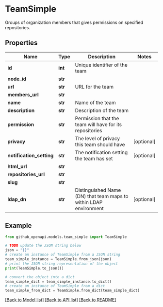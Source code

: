 # TeamSimple

Groups of organization members that gives permissions on specified repositories.

## Properties

Name | Type | Description | Notes
------------ | ------------- | ------------- | -------------
**id** | **int** | Unique identifier of the team | 
**node_id** | **str** |  | 
**url** | **str** | URL for the team | 
**members_url** | **str** |  | 
**name** | **str** | Name of the team | 
**description** | **str** | Description of the team | 
**permission** | **str** | Permission that the team will have for its repositories | 
**privacy** | **str** | The level of privacy this team should have | [optional] 
**notification_setting** | **str** | The notification setting the team has set | [optional] 
**html_url** | **str** |  | 
**repositories_url** | **str** |  | 
**slug** | **str** |  | 
**ldap_dn** | **str** | Distinguished Name (DN) that team maps to within LDAP environment | [optional] 

## Example

```python
from github_openapi.models.team_simple import TeamSimple

# TODO update the JSON string below
json = "{}"
# create an instance of TeamSimple from a JSON string
team_simple_instance = TeamSimple.from_json(json)
# print the JSON string representation of the object
print(TeamSimple.to_json())

# convert the object into a dict
team_simple_dict = team_simple_instance.to_dict()
# create an instance of TeamSimple from a dict
team_simple_from_dict = TeamSimple.from_dict(team_simple_dict)
```
[[Back to Model list]](../README.md#documentation-for-models) [[Back to API list]](../README.md#documentation-for-api-endpoints) [[Back to README]](../README.md)


